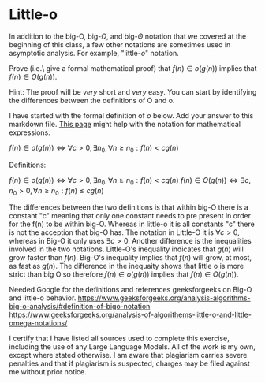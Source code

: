 # Little-o

In addition to the big-O, big-$\Omega$, and big-$\Theta$ notation that
we covered at the beginning of this class, a few other notations are sometimes
used in asymptotic analysis.  For example, "little-$o$" notation.

Prove (i.e.\ give a formal mathematical proof) that $f(n)\in o(g(n))$ implies
that $f(n)\in O(g(n))$.

Hint: The proof will be *very* short and *very* easy. You can start by
identifying the differences between the definitions of O and o.

I have started with the formal definition of $o$ below. Add your answer to this
markdown file. [This
page](https://docs.github.com/en/get-started/writing-on-github/working-with-advanced-formatting/writing-mathematical-expressions)
might help with the notation for mathematical expressions.

$f(n)\in o(g(n)) \iff \forall c>0, \exists n_0, \forall n\ge n_0: f(n) < c g(n)$


Definitions:

$f(n)\in o(g(n)) \iff \forall c>0, \exists n_0, \forall n\ge n_0: f(n) < c g(n)$
$f(n)\in O(g(n)) \iff \exists c,n_0 > 0, \forall n\ge n_0: f(n) \le c g(n)$

The differences between the two definitions is that within big-O there is a constant "c" meaning that only one constant needs to pre present in order for the f(n) to be within big-O. Whereas in little-o it is all constants "c" there is not the acception that big-O has. The notation in Little-O it is $\forall c>0$, whereas in Big-O it only uses $\exists c>0$. Another difference is the inequalities involved in the two notations. Little-O's inequality indicates that $g(n)$ will grow faster than $f(n)$. Big-O's inequality implies that $f(n)$ will grow, at most, as fast as $g(n)$. The difference in the inequaity shows that little o is more strict than big O so therefore $f(n)\in o(g(n))$ implies that $f(n)\in O(g(n))$.

Needed Google for the definitions and references geeksforgeeks on Big-O and little-o behavior.
https://www.geeksforgeeks.org/analysis-algorithms-big-o-analysis/#definition-of-bigo-notation
https://www.geeksforgeeks.org/analysis-of-algorithems-little-o-and-little-omega-notations/

I certify that I have listed all sources used to complete this exercise, including the use
of any Large Language Models. All of the work is my own, except where stated
otherwise. I am aware that plagiarism carries severe penalties and that if plagiarism is
suspected, charges may be filed against me without prior notice.
